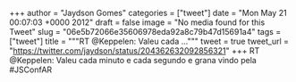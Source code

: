 
+++
author = "Jaydson Gomes"
categories = ["tweet"]
date = "Mon May 21 00:07:03 +0000 2012"
draft = false
image = "No media found for this Tweet"
slug = "06e5b72066e35606978eda92a8c79b47d15691a4"
tags = ["tweet"]
title = """RT @Keppelen: Valeu cada ..."""
tweet = true
tweet_url = "https://twitter.com/jaydson/status/204362632092856321"
+++
RT @Keppelen: Valeu cada minuto e cada segundo e grana vindo pela #JSConfAR
